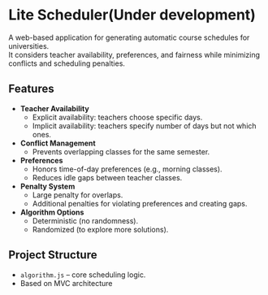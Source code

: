 # Lite Scheduler(Under development)

A web-based application for generating automatic course schedules for universities.  
It considers teacher availability, preferences, and fairness while minimizing conflicts and scheduling penalties.

## Features
- **Teacher Availability**  
  - Explicit availability: teachers choose specific days.  
  - Implicit availability: teachers specify number of days but not which ones.  
- **Conflict Management**  
  - Prevents overlapping classes for the same semester.  
- **Preferences**  
  - Honors time-of-day preferences (e.g., morning classes).  
  - Reduces idle gaps between teacher classes.  
- **Penalty System**  
  - Large penalty for overlaps.  
  - Additional penalties for violating preferences and creating gaps.  
- **Algorithm Options**  
  - Deterministic (no randomness).  
  - Randomized (to explore more solutions).  

## Project Structure
- `algorithm.js` – core scheduling logic.
- Based on MVC architecture
